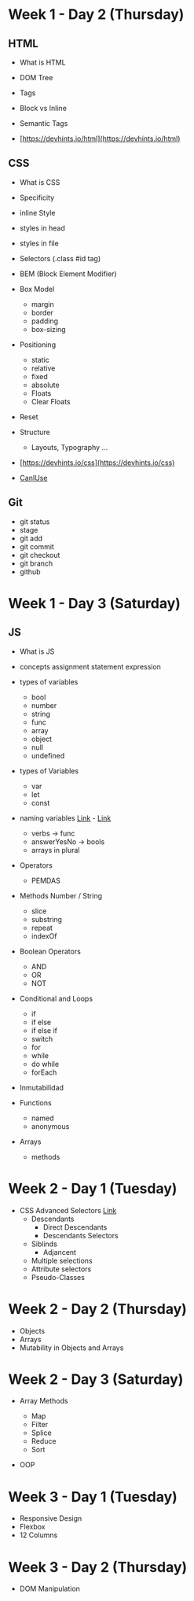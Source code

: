 # Week 1 - Day 2 (Thursday)

## HTML

- What is HTML
- DOM Tree
- Tags
- Block vs Inline
- Semantic Tags

- [https://devhints.io/html](https://devhints.io/html)

## CSS

- What is CSS
- Specificity
- inline Style
- styles in head
- styles in file

- Selectors (.class #id tag)
- BEM (Block Element Modifier)

- Box Model

  - margin
  - border
  - padding
  - box-sizing

- Positioning

  - static
  - relative
  - fixed
  - absolute
  - Floats
  - Clear Floats

- Reset
- Structure

  - Layouts, Typography ...

- [https://devhints.io/css](https://devhints.io/css)
- [CanIUse]()

## Git

- git status
- stage
- git add
- git commit
- git checkout
- git branch
- github

# Week 1 - Day 3 (Saturday)

## JS

- What is JS
- concepts assignment statement expression
- types of variables
  - bool
  - number
  - string
  - func
  - array
  - object
  - null
  - undefined
- types of Variables
  - var
  - let
  - const
- naming variables [Link](http://bensmith.io/20-tips-for-better-naming) - [Link](https://hackernoon.com/the-art-of-naming-variables-52f44de00aad)
  - verbs -> func
  - answerYesNo -> bools
  - arrays in plural
- Operators
  - PEMDAS
- Methods Number / String
  - slice
  - substring
  - repeat
  - indexOf
- Boolean Operators
  - AND
  - OR
  - NOT
- Conditional and Loops

  - if
  - if else
  - if else if
  - switch
  - for
  - while
  - do while
  - forEach

- Inmutabilidad

- Functions
  - named
  - anonymous
- Arrays
  - methods

# Week 2 - Day 1 (Tuesday)

- CSS Advanced Selectors [Link](https://devhints.io/css)
  - Descendants
    - Direct Descendants
    - Descendants Selectors
  - Siblinds
    - Adjancent
  - Multiple selections
  - Attribute selectors
  - Pseudo-Classes

# Week 2 - Day 2 (Thursday)

- Objects
- Arrays
- Mutability in Objects and Arrays

# Week 2 - Day 3 (Saturday)

- Array Methods

  - Map
  - Filter
  - Splice
  - Reduce
  - Sort

- OOP

# Week 3 - Day 1 (Tuesday)

- Responsive Design
- Flexbox
- 12 Columns

# Week 3 - Day 2 (Thursday)

- DOM Manipulation
